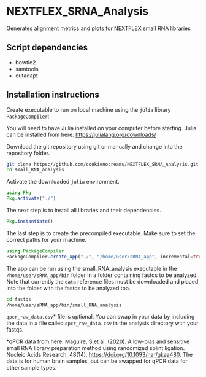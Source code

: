 # NEXTFLEX_SRNA_Analysis
Generates alignment metrics and plots for NEXTFLEX small RNA libraries

## Script dependencies
- bowtie2
- samtools
- cutadapt

## Installation instructions

Create executable to run on local machine using the `julia` library `PackageCompiler`:

You will need to have Julia installed on your computer before starting. Julia can be installed from here: https://julialang.org/downloads/

Download the git repository using git or manually and change into the repository folder.
```bash
git clone https://github.com/cookienocreams/NEXTFLEX_SRNA_Analysis.git small_RNA_analysis
cd small_RNA_analysis
```
Activate the downloaded `julia` environment.
```julia
using Pkg
Pkg.activate("./")
```
The next step is to install all libraries and their dependencies.
```julia
Pkg.instantiate()
```

The last step is to create the precompiled executable. Make sure to set the correct paths for your machine.

```julia
using PackageCompiler
PackageCompiler.create_app("./", "/home/user/sRNA_app", incremental=true, precompile_execution_file="./src/small_RNA_analysis.jl", include_lazy_artifacts=true)
```

The app can be run using the small_RNA_analysis executable in the `/home/user/sRNA_app/bin` folder in a folder containing fastqs to be analyzed. Note that currently the `data` reference files must be downloaded and placed into the folder with the fastqs to be analyzed too.

```bash
cd fastqs
/home/user/sRNA_app/bin/small_RNA_analysis
```
`qpcr_raw_data.csv`* file is optional. You can swap in your data by including the data in a file called `qpcr_raw_data.csv` in the analysis directory with your fastqs.

*qPCR data from here: Maguire, S.et al. (2020). A low-bias and sensitive small RNA library preparation method using randomized splint ligation. Nucleic Acids Research, 48(14). https://doi.org/10.1093/nar/gkaa480. The data is for human brain samples, but can be swapped for qPCR data for other sample types.

